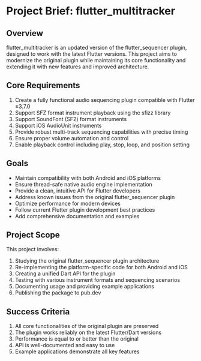 # Project Brief: flutter_multitracker

## Overview
flutter_multitracker is an updated version of the flutter_sequencer plugin, designed to work with the latest Flutter versions. This project aims to modernize the original plugin while maintaining its core functionality and extending it with new features and improved architecture.

## Core Requirements
1. Create a fully functional audio sequencing plugin compatible with Flutter ≥3.7.0
2. Support SFZ format instrument playback using the sfizz library
3. Support SoundFont (SF2) format instruments
4. Support iOS AudioUnit instruments
5. Provide robust multi-track sequencing capabilities with precise timing
6. Ensure proper volume automation and control
7. Enable playback control including play, stop, loop, and position setting

## Goals
- Maintain compatibility with both Android and iOS platforms
- Ensure thread-safe native audio engine implementation
- Provide a clean, intuitive API for Flutter developers
- Address known issues from the original flutter_sequencer plugin
- Optimize performance for modern devices
- Follow current Flutter plugin development best practices
- Add comprehensive documentation and examples

## Project Scope
This project involves:
1. Studying the original flutter_sequencer plugin architecture
2. Re-implementing the platform-specific code for both Android and iOS
3. Creating a unified Dart API for the plugin
4. Testing with various instrument formats and sequencing scenarios
5. Documenting usage and providing example applications
6. Publishing the package to pub.dev

## Success Criteria
1. All core functionalities of the original plugin are preserved
2. The plugin works reliably on the latest Flutter/Dart versions
3. Performance is equal to or better than the original
4. API is well-documented and easy to use
5. Example applications demonstrate all key features 
